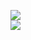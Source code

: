 [![](https://img.shields.io/badge/Made%20With-Github%20Spray-lightgrey.svg?style=for-the-badge&logo=github)](https://github.com/Annihil/github-spray#7118)  
[![](https://i.imgur.com/2DrTn0Z.gif)](https://github.com/Annihil/github-spray)